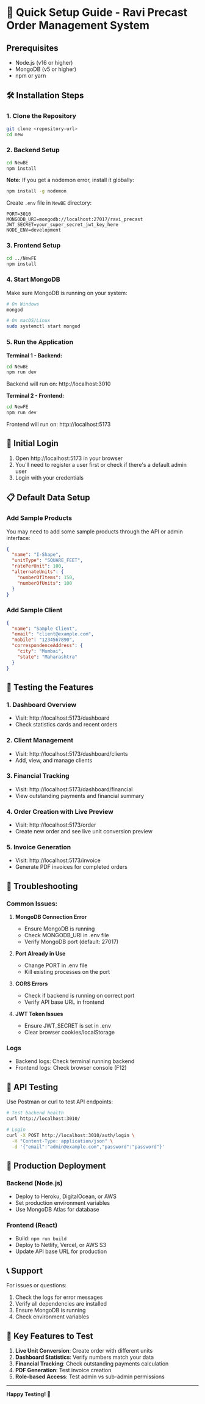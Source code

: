 # 🚀 Quick Setup Guide - Ravi Precast Order Management System

## Prerequisites
- Node.js (v16 or higher)
- MongoDB (v5 or higher)
- npm or yarn

## 🛠️ Installation Steps

### 1. Clone the Repository
```bash
git clone <repository-url>
cd new
```

### 2. Backend Setup
```bash
cd NewBE
npm install
```

**Note:** If you get a nodemon error, install it globally:
```bash
npm install -g nodemon
```

Create `.env` file in `NewBE` directory:
```env
PORT=3010
MONGODB_URI=mongodb://localhost:27017/ravi_precast
JWT_SECRET=your_super_secret_jwt_key_here
NODE_ENV=development
```

### 3. Frontend Setup
```bash
cd ../NewFE
npm install
```

### 4. Start MongoDB
Make sure MongoDB is running on your system:
```bash
# On Windows
mongod

# On macOS/Linux
sudo systemctl start mongod
```

### 5. Run the Application

**Terminal 1 - Backend:**
```bash
cd NewBE
npm run dev
```
Backend will run on: http://localhost:3010

**Terminal 2 - Frontend:**
```bash
cd NewFE
npm run dev
```
Frontend will run on: http://localhost:5173

## 🔐 Initial Login

1. Open http://localhost:5173 in your browser
2. You'll need to register a user first or check if there's a default admin user
3. Login with your credentials

## 📋 Default Data Setup

### Add Sample Products
You may need to add some sample products through the API or admin interface:

```json
{
  "name": "I-Shape",
  "unitType": "SQUARE_FEET",
  "ratePerUnit": 100,
  "alternateUnits": {
    "numberOfItems": 150,
    "numberOfUnits": 100
  }
}
```

### Add Sample Client
```json
{
  "name": "Sample Client",
  "email": "client@example.com",
  "mobile": "1234567890",
  "correspondenceAddress": {
    "city": "Mumbai",
    "state": "Maharashtra"
  }
}
```

## 🧪 Testing the Features

### 1. Dashboard Overview
- Visit: http://localhost:5173/dashboard
- Check statistics cards and recent orders

### 2. Client Management
- Visit: http://localhost:5173/dashboard/clients
- Add, view, and manage clients

### 3. Financial Tracking
- Visit: http://localhost:5173/dashboard/financial
- View outstanding payments and financial summary

### 4. Order Creation with Live Preview
- Visit: http://localhost:5173/order
- Create new order and see live unit conversion preview

### 5. Invoice Generation
- Visit: http://localhost:5173/invoice
- Generate PDF invoices for completed orders

## 🔧 Troubleshooting

### Common Issues:

1. **MongoDB Connection Error**
   - Ensure MongoDB is running
   - Check MONGODB_URI in .env file
   - Verify MongoDB port (default: 27017)

2. **Port Already in Use**
   - Change PORT in .env file
   - Kill existing processes on the port

3. **CORS Errors**
   - Check if backend is running on correct port
   - Verify API base URL in frontend

4. **JWT Token Issues**
   - Ensure JWT_SECRET is set in .env
   - Clear browser cookies/localStorage

### Logs
- Backend logs: Check terminal running backend
- Frontend logs: Check browser console (F12)

## 📱 API Testing

Use Postman or curl to test API endpoints:

```bash
# Test backend health
curl http://localhost:3010/

# Login
curl -X POST http://localhost:3010/auth/login \
  -H "Content-Type: application/json" \
  -d '{"email":"admin@example.com","password":"password"}'
```

## 🚀 Production Deployment

### Backend (Node.js)
- Deploy to Heroku, DigitalOcean, or AWS
- Set production environment variables
- Use MongoDB Atlas for database

### Frontend (React)
- Build: `npm run build`
- Deploy to Netlify, Vercel, or AWS S3
- Update API base URL for production

## 📞 Support

For issues or questions:
1. Check the logs for error messages
2. Verify all dependencies are installed
3. Ensure MongoDB is running
4. Check environment variables

## 🎯 Key Features to Test

1. **Live Unit Conversion**: Create order with different units
2. **Dashboard Statistics**: Verify numbers match your data
3. **Financial Tracking**: Check outstanding payments calculation
4. **PDF Generation**: Test invoice creation
5. **Role-based Access**: Test admin vs sub-admin permissions

---

**Happy Testing! 🎉** 